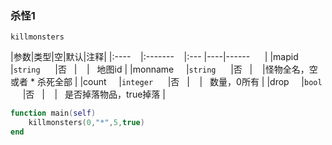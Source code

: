 ### 杀怪1
`killmonsters`

|参数|类型|空|默认|注释|
|:----    |:-------    |:--- |----|------      |
|mapid     |`string`      |否   |    |   地图id |
|monname     |`string`      |否   |    |怪物全名，空 或者 * 杀死全部 |
|count     |`integer`      |否   |    |   数量，0所有 |
|drop     |`bool`      |否   |    |   是否掉落物品，true掉落 |

```lua
function main(self)
    killmonsters(0,"*",5,true)
end
```

